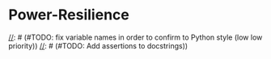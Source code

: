 # Power-Resilience

[//]: # (#TODO: Actually make this say something)
[//]: # (#TODO: fix variable names in order to confirm to Python style (low low priority))
[//]: # (#TODO: Add assertions to docstrings))


